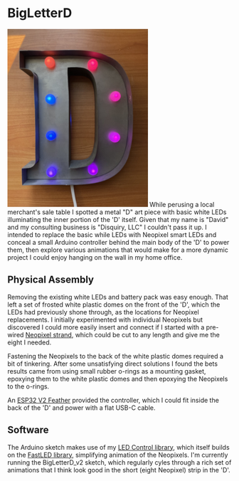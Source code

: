 # BigLetterD

<img src="./assets/BigLetterD.jpg" height="400" />
While perusing a local merchant's sale table I spotted a metal "D" art piece with basic white LEDs illuminating the inner portion of the 'D' itself.  Given that my name is "David" and my consulting business is "Disquiry, LLC" I couldn't pass it up.  I intended to replace the basic while LEDs with Neopixel smart LEDs and conceal a small Arduino controller behind the main body of the 'D' to power them, then explore various animations that would make for a more dynamic project I could enjoy hanging on the wall in my home office.

## Physical Assembly
Removing the existing white LEDs and battery pack was easy enough.  That left a set of frosted white plastic domes on the front of the 'D', which the LEDs had previously shone through, as the locations for Neopixel replacements.  I initially experimented with individual Neopixels but discovered I could more easily insert and connect if I started with a pre-wired [Neopixel strand](https://www.adafruit.com/product/3631), which could be cut to any length and give me the eight I needed.  

Fastening the Neopixels to the back of the white plastic domes required a bit of tinkering. After some unsatisfying direct solutions I found the bets results came from using small rubber o-rings as a mounting gasket, epoxying them to the white plastic domes and then epoxying the Neopixels to the o-rings.

An [ESP32 V2 Feather](https://www.adafruit.com/product/5438) provided the controller, which I could fit inside the back of the 'D' and power with a flat USB-C cable.

## Software
The Arduino sketch makes use of my [LED Control library](https://github.com/disquisitioner/LEDControl), which itself builds on the [FastLED library](https://github.com/FastLED/FastLED), simplifying animation of the Neopixels.  I'm currently running the BigLetterD_v2 sketch, which regularly cyles through a rich set of animations that I think look good in the short (eight Neopixel) strip in the 'D'.